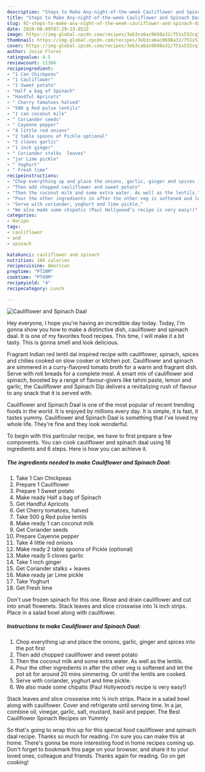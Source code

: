 ```yaml
---
description: "Steps to Make Any-night-of-the-week Cauliflower and Spinach Daal"
title: "Steps to Make Any-night-of-the-week Cauliflower and Spinach Daal"
slug: 92-steps-to-make-any-night-of-the-week-cauliflower-and-spinach-daal
date: 2020-08-09T07:29:13.853Z
image: https://img-global.cpcdn.com/recipes/3eb3ca6ac0698a32/751x532cq70/cauliflower-and-spinach-daal-recipe-main-photo.jpg
thumbnail: https://img-global.cpcdn.com/recipes/3eb3ca6ac0698a32/751x532cq70/cauliflower-and-spinach-daal-recipe-main-photo.jpg
cover: https://img-global.cpcdn.com/recipes/3eb3ca6ac0698a32/751x532cq70/cauliflower-and-spinach-daal-recipe-main-photo.jpg
author: Josie Flores
ratingvalue: 4.5
reviewcount: 11306
recipeingredient:
- "1 Can Chickpeas"
- "1 Cauliflower"
- "1 Sweet potato"
- "Half a bag of Spinach"
- "Handful Apricots"
- " Cherry tomatoes halved"
- "500 g Red pulse lentils"
- "1 can coconut milk"
- " Coriander seeds"
- " Cayenne pepper"
- "4 little red onions"
- "2 table spoons of Pickle optional"
- "5 cloves garlic"
- "1 inch ginger"
- " Coriander stalks  leaves"
- "jar Lime pickle"
- " Yoghurt"
- " Fresh lime"
recipeinstructions:
- "Chop everything up and place the onions, garlic, ginger and spices into the pot first"
- "Then add chopped cauliflower and sweet potato"
- "Then the coconut milk and some extra water. As well as the lentils."
- "Pour the other ingredients in after the other veg is softened and let the pot sit for around 20 mins simmering. Or until the lentils are cooked."
- "Serve with coriander, yoghurt and lime pickle."
- "We also made some chipatis (Paul Hollywood’s recipe is very easy!)"
categories:
- Recipe
tags:
- cauliflower
- and
- spinach

katakunci: cauliflower and spinach 
nutrition: 104 calories
recipecuisine: American
preptime: "PT20M"
cooktime: "PT49M"
recipeyield: "4"
recipecategory: Lunch

---
```



![Cauliflower and Spinach Daal](https://img-global.cpcdn.com/recipes/3eb3ca6ac0698a32/751x532cq70/cauliflower-and-spinach-daal-recipe-main-photo.jpg)

Hey everyone, I hope you're having an incredible day today. Today, I'm gonna show you how to make a distinctive dish, cauliflower and spinach daal. It is one of my favorites food recipes. This time, I will make it a bit tasty. This is gonna smell and look delicious.

Fragrant Indian red lentil dal inspired recipe with cauliflower, spinach, spices and chilies cooked on slow cooker or kitchen pot. Cauliflower and spinach are simmered in a curry-flavored tomato broth for a warm and fragrant dish. Serve with roti breads for a complete meal. A smart mix of cauliflower and spinach, boosted by a range of flavour-givers like tahini paste, lemon and garlic, the Cauliflower and Spinach Dip delivers a revitalizing rush of flavour to any snack that it is served with.

Cauliflower and Spinach Daal is one of the most popular of recent trending foods in the world. It is enjoyed by millions every day. It is simple, it is fast, it tastes yummy. Cauliflower and Spinach Daal is something that I've loved my whole life. They're fine and they look wonderful.


To begin with this particular recipe, we have to first prepare a few components. You can cook cauliflower and spinach daal using 18 ingredients and 6 steps. Here is how you can achieve it.

<!--inarticleads1-->

##### The ingredients needed to make Cauliflower and Spinach Daal:

1. Take 1 Can Chickpeas
1. Prepare 1 Cauliflower
1. Prepare 1 Sweet potato
1. Make ready Half a bag of Spinach
1. Get Handful Apricots
1. Get  Cherry tomatoes, halved
1. Take 500 g Red pulse lentils
1. Make ready 1 can coconut milk
1. Get  Coriander seeds
1. Prepare  Cayenne pepper
1. Take 4 little red onions
1. Make ready 2 table spoons of Pickle (optional)
1. Make ready 5 cloves garlic
1. Take 1 inch ginger
1. Get  Coriander stalks + leaves
1. Make ready jar Lime pickle
1. Take  Yoghurt
1. Get  Fresh lime


Don&#39;t use frozen spinach for this one. Rinse and drain cauliflower and cut into small flowerets. Stack leaves and slice crosswise into ¼ inch strips. Place in a salad bowl along with caulifower. 

<!--inarticleads2-->

##### Instructions to make Cauliflower and Spinach Daal:

1. Chop everything up and place the onions, garlic, ginger and spices into the pot first
1. Then add chopped cauliflower and sweet potato
1. Then the coconut milk and some extra water. As well as the lentils.
1. Pour the other ingredients in after the other veg is softened and let the pot sit for around 20 mins simmering. Or until the lentils are cooked.
1. Serve with coriander, yoghurt and lime pickle.
1. We also made some chipatis (Paul Hollywood’s recipe is very easy!)


Stack leaves and slice crosswise into ¼ inch strips. Place in a salad bowl along with caulifower. Cover and refrigerate until serving time. In a jar, combine oil, vinegar, garlic, salt, mustard, basil and pepper. The Best Cauliflower Spinach Recipes on Yummly 

So that's going to wrap this up for this special food cauliflower and spinach daal recipe. Thanks so much for reading. I'm sure you can make this at home. There's gonna be more interesting food in home recipes coming up. Don't forget to bookmark this page on your browser, and share it to your loved ones, colleague and friends. Thanks again for reading. Go on get cooking!
